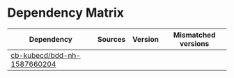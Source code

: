 # Dependency Matrix

Dependency | Sources | Version | Mismatched versions
---------- | ------- | ------- | -------------------
[cb-kubecd/bdd-nh-1587660204](https://github.com/cb-kubecd/bdd-nh-1587660204.git) |  | []() | 
